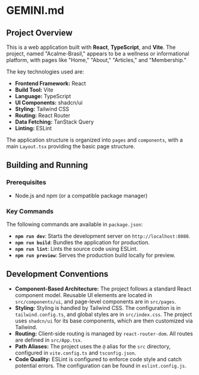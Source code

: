 # GEMINI.md

## Project Overview

This is a web application built with **React**, **TypeScript**, and **Vite**. The project, named "Acalme-Brasil," appears to be a wellness or informational platform, with pages like "Home," "About," "Articles," and "Membership."

The key technologies used are:
- **Frontend Framework:** React
- **Build Tool:** Vite
- **Language:** TypeScript
- **UI Components:** shadcn/ui
- **Styling:** Tailwind CSS
- **Routing:** React Router
- **Data Fetching:** TanStack Query
- **Linting:** ESLint

The application structure is organized into `pages` and `components`, with a main `Layout.tsx` providing the basic page structure.

## Building and Running

### Prerequisites

- Node.js and npm (or a compatible package manager)

### Key Commands

The following commands are available in `package.json`:

- **`npm run dev`**: Starts the development server on `http://localhost:8080`.
- **`npm run build`**: Bundles the application for production.
- **`npm run lint`**: Lints the source code using ESLint.
- **`npm run preview`**: Serves the production build locally for preview.

## Development Conventions

- **Component-Based Architecture:** The project follows a standard React component model. Reusable UI elements are located in `src/components/ui`, and page-level components are in `src/pages`.
- **Styling:** Styling is handled by Tailwind CSS. The configuration is in `tailwind.config.ts`, and global styles are in `src/index.css`. The project uses `shadcn/ui` for its base components, which are then customized via Tailwind.
- **Routing:** Client-side routing is managed by `react-router-dom`. All routes are defined in `src/App.tsx`.
- **Path Aliases:** The project uses the `@` alias for the `src` directory, configured in `vite.config.ts` and `tsconfig.json`.
- **Code Quality:** ESLint is configured to enforce code style and catch potential errors. The configuration can be found in `eslint.config.js`.
